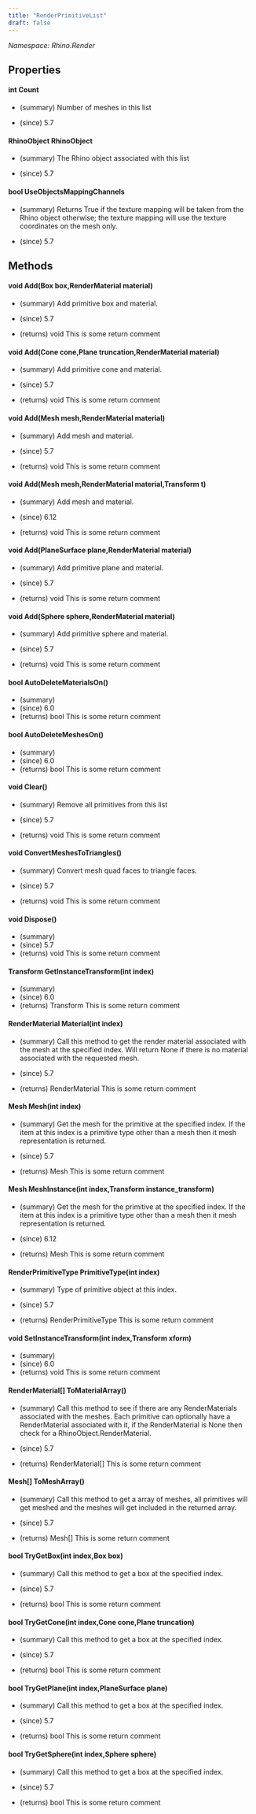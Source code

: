 ```yaml
---
title: "RenderPrimitiveList"
draft: false
---
```


*Namespace: Rhino.Render*
## Properties
#### int Count
- (summary) 
     Number of meshes in this list
     
- (since) 5.7
#### RhinoObject RhinoObject
- (summary) 
     The Rhino object associated with this list
     
- (since) 5.7
#### bool UseObjectsMappingChannels
- (summary) 
     Returns True if the texture mapping will be taken from the Rhino
     object otherwise; the texture mapping will use the texture coordinates
     on the mesh only.
     
- (since) 5.7
## Methods
#### void Add(Box box,RenderMaterial material)
- (summary) 
     Add primitive box and material.
     
- (since) 5.7
- (returns) void This is some return comment
#### void Add(Cone cone,Plane truncation,RenderMaterial material)
- (summary) 
     Add primitive cone and material.
     
- (since) 5.7
- (returns) void This is some return comment
#### void Add(Mesh mesh,RenderMaterial material)
- (summary) 
     Add mesh and material.
     
- (since) 5.7
- (returns) void This is some return comment
#### void Add(Mesh mesh,RenderMaterial material,Transform t)
- (summary) 
     Add mesh and material.
     
- (since) 6.12
- (returns) void This is some return comment
#### void Add(PlaneSurface plane,RenderMaterial material)
- (summary) 
     Add primitive plane and material.
     
- (since) 5.7
- (returns) void This is some return comment
#### void Add(Sphere sphere,RenderMaterial material)
- (summary) 
     Add primitive sphere and material.
     
- (since) 5.7
- (returns) void This is some return comment
#### bool AutoDeleteMaterialsOn()
- (summary) 
- (since) 6.0
- (returns) bool This is some return comment
#### bool AutoDeleteMeshesOn()
- (summary) 
- (since) 6.0
- (returns) bool This is some return comment
#### void Clear()
- (summary) 
     Remove all primitives from this list
     
- (since) 5.7
- (returns) void This is some return comment
#### void ConvertMeshesToTriangles()
- (summary) 
     Convert mesh quad faces to triangle faces.
     
- (since) 5.7
- (returns) void This is some return comment
#### void Dispose()
- (summary) 
- (since) 5.7
- (returns) void This is some return comment
#### Transform GetInstanceTransform(int index)
- (summary) 
- (since) 6.0
- (returns) Transform This is some return comment
#### RenderMaterial Material(int index)
- (summary) 
     Call this method to get the render material associated with the mesh at
     the specified index.  Will return None if there is no
     material associated with the requested mesh.
     
- (since) 5.7
- (returns) RenderMaterial This is some return comment
#### Mesh Mesh(int index)
- (summary) 
     Get the mesh for the primitive at the specified index. If the item at
     this index is a primitive type other than a mesh then it mesh
     representation is returned.
     
- (since) 5.7
- (returns) Mesh This is some return comment
#### Mesh MeshInstance(int index,Transform instance_transform)
- (summary) 
     Get the mesh for the primitive at the specified index. If the item at
     this index is a primitive type other than a mesh then it mesh
     representation is returned.
     
- (since) 6.12
- (returns) Mesh This is some return comment
#### RenderPrimitiveType PrimitiveType(int index)
- (summary) 
     Type of primitive object at this index.
     
- (since) 5.7
- (returns) RenderPrimitiveType This is some return comment
#### void SetInstanceTransform(int index,Transform xform)
- (summary) 
- (since) 6.0
- (returns) void This is some return comment
#### RenderMaterial[] ToMaterialArray()
- (summary) 
     Call this method to see if there are any RenderMaterials associated
     with the meshes.  Each primitive can optionally have a RenderMaterial
     associated with it, if the RenderMaterial is None then check for a
     RhinoObject.RenderMaterial.
     
- (since) 5.7
- (returns) RenderMaterial[] This is some return comment
#### Mesh[] ToMeshArray()
- (summary) 
     Call this method to get a array of meshes, all primitives will get
     meshed and the meshes will get included in the returned array.
     
- (since) 5.7
- (returns) Mesh[] This is some return comment
#### bool TryGetBox(int index,Box box)
- (summary) 
     Call this method to get a box at the specified index.
     
- (since) 5.7
- (returns) bool This is some return comment
#### bool TryGetCone(int index,Cone cone,Plane truncation)
- (summary) 
     Call this method to get a box at the specified index.
     
- (since) 5.7
- (returns) bool This is some return comment
#### bool TryGetPlane(int index,PlaneSurface plane)
- (summary) 
     Call this method to get a box at the specified index.
     
- (since) 5.7
- (returns) bool This is some return comment
#### bool TryGetSphere(int index,Sphere sphere)
- (summary) 
     Call this method to get a box at the specified index.
     
- (since) 5.7
- (returns) bool This is some return comment
